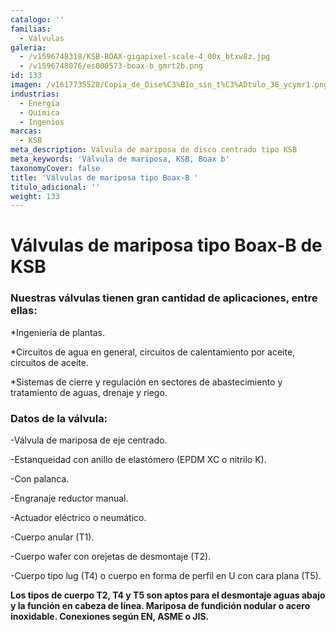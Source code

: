 ```yaml
---
catalogo: ''
familias:
  - Válvulas
galeria:
  - /v1596748318/KSB-BOAX-gigapixel-scale-4_00x_btxw8z.jpg
  - /v1596748076/es000573-boax-b_gmrt2b.png
id: 133
imagen: /v1617735528/Copia_de_Dise%C3%B1o_sin_t%C3%ADtulo_38_ycymr1.png
industrias:
  - Energía
  - Química
  - Ingenios
marcas:
  - KSB
meta_description: Válvula de mariposa de disco centrado tipo KSB
meta_keywords: 'Válvula de mariposa, KSB, Boax b'
taxonomyCover: false
title: 'Válvulas de mariposa tipo Boax-B '
titulo_adicional: ''
weight: 133
---
```


# **Válvulas de mariposa tipo Boax-B de KSB**

### **Nuestras válvulas tienen gran cantidad de aplicaciones, entre ellas:**

\*Ingeniería de plantas.

\*Circuitos de agua en general, circuitos de calentamiento por aceite, circuitos de aceite.

\*Sistemas de cierre y regulación en sectores de abastecimiento y tratamiento de aguas, drenaje y riego.

### **Datos de la válvula:**

\-Válvula de mariposa de eje centrado.

\-Estanqueidad con anillo de elastómero (EPDM XC o nitrilo K).

\-Con palanca.

\-Engranaje reductor manual.

\-Actuador eléctrico o neumático.

\-Cuerpo anular (T1).

\-Cuerpo wafer con orejetas de desmontaje (T2).

\-Cuerpo tipo lug (T4) o cuerpo en forma de perfil en U con cara plana (T5).

**Los tipos de cuerpo T2, T4 y T5 son aptos para el desmontaje aguas abajo y la función en cabeza de línea. Mariposa de fundición nodular o acero inoxidable. Conexiones según EN, ASME o JIS.**
